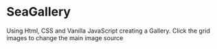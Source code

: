# SeaGallery
Using Html, CSS and Vanilla JavaScript creating a Gallery. Click the grid images to change the main image source
